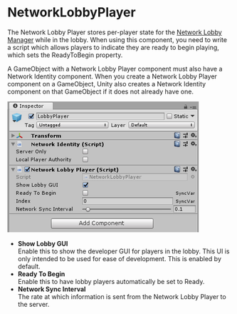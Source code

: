 # NetworkLobbyPlayer

The Network Lobby Player stores per-player state for the [Network Lobby Manager](NetworkLobbyManager) while in the lobby. When using this component, you need to write a script which allows players to indicate they are ready to begin playing, which sets the ReadyToBegin property.

A GameObject with a Network Lobby Player component must also have a Network Identity component. When you create a Network Lobby Player component on a GameObject, Unity also creates a Network Identity component on that GameObject if it does not already have one.

![Network Lobby Player](NetworkLobbyPlayer.PNG)

-	**Show Lobby GUI**  
	Enable this to show the developer GUI for players in the lobby. This UI is only intended to be used for ease of development. This is enabled by default.
-	**Ready To Begin**  
	Enable this to have lobby players automatically be set to Ready.
-	**Network Sync Interval**  
	The rate at which information is sent from the Network Lobby Player to the server.
